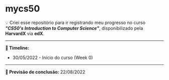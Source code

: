 # mycs50

💡 Criei esse repositório para ir registrando meu progresso no curso _**"CS50's Introduction to Computer Science"**_, disponibilizado pela **HarvardX** via **edX**.

---

**📅 Timeline:**
- 30/05/2022 - Início do curso (Week 0)

---

**🏁 Previsão de conclusão:**
22/08/2022
